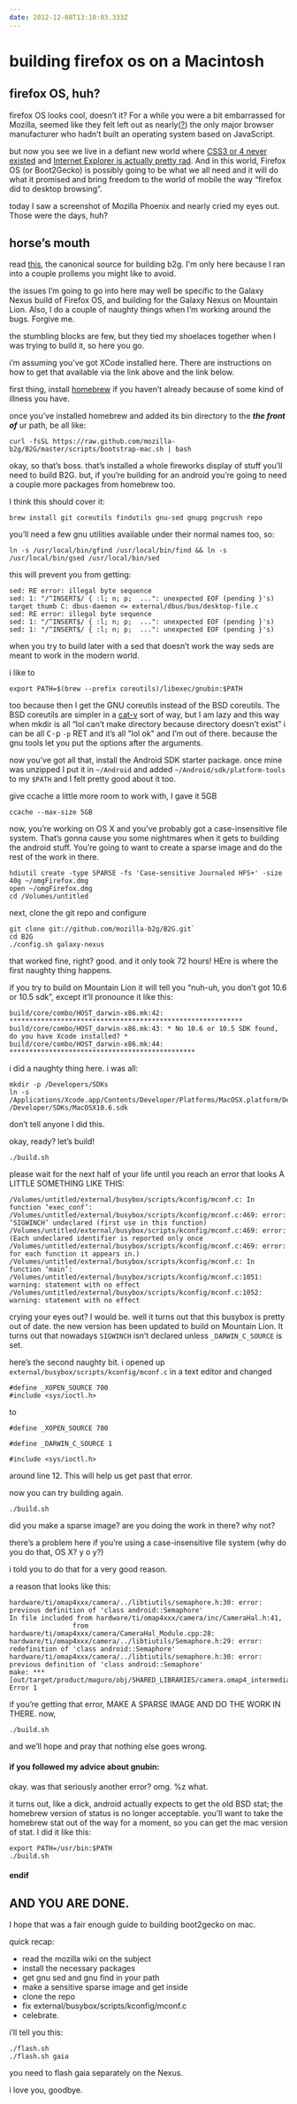 ```yaml
---
date: 2012-12-08T13:10:03.333Z
---
```

# building firefox os on a Macintosh

## firefox OS, huh?

firefox OS looks cool, doesn’t it? For a while you were a bit embarrassed for
Mozilla, seemed like they felt left out as
nearly([?](http://www.opera.com/)) the only major browser
manufacturer who hadn’t built an operating system based on JavaScript.

but now you see we live in a defiant new world where [CSS3 or 4 never
existed](http://www.xanthir.com/b4Ko0) and [Internet Explorer is actually pretty
rad](http://browseryoulovedtohate.com/testimonials).  And in this world, Firefox
OS (or Boot2Gecko) is possibly going to be what we all need and it will do what
it promised and bring freedom to the world of mobile the way “firefox did to
desktop browsing”.

today I saw a screenshot of Mozilla Phoenix and nearly cried my eyes out.
Those were the days, huh?

## horse’s mouth

read
[this](https://developer.mozilla.org/en-US/docs/Mozilla/Boot_to_Gecko/Firefox_OS_build_prerequisites?redirectlocale=en-US&redirectslug=Mozilla%2FBoot_to_Gecko%2FB2G_build_prerequisites),
the canonical source for building b2g. I'm only here because I ran into a couple
prollems you might
like to avoid.

the issues I’m going to go into here may well be specific to the Galaxy Nexus
build of Firefox OS, and building for the Galaxy Nexus on Mountain Lion. Also,
I do a couple of naughty things when I’m working around the bugs. Forgive me.

the stumbling blocks are few, but they tied my shoelaces together when I was
trying to build it, so here you go.

i’m assuming you’ve got XCode installed here. There are instructions on how to
get that available via the link above and the link below.

first thing, install [homebrew](http://mxcl.github.com/homebrew/) if you
haven’t already because of some kind of illness you have.

once you’ve installed homebrew and added its bin directory to the
***the front of*** ur path, be all like:

```
curl -fsSL https://raw.github.com/mozilla-b2g/B2G/master/scripts/bootstrap-mac.sh | bash
```


okay, so that’s boss. that’s installed a whole fireworks display of stuff you’ll
need to build B2G. but, if you’re building for an android you’re going to need a
couple more packages from homebrew too.

I think this should cover it:

```
brew install git coreutils findutils gnu-sed gnupg pngcrush repo
```


you’ll need a few gnu utilities available under their normal names too, so:

```
ln -s /usr/local/bin/gfind /usr/local/bin/find && ln -s /usr/local/bin/gsed /usr/local/bin/sed
```


this will prevent you from getting:

```
sed: RE error: illegal byte sequence
sed: 1: "/^INSERT$/ { :l; n; p;  ...": unexpected EOF (pending }'s)
target thumb C: dbus-daemon <= external/dbus/bus/desktop-file.c
sed: RE error: illegal byte sequence
sed: 1: "/^INSERT$/ { :l; n; p;  ...": unexpected EOF (pending }'s)
sed: 1: "/^INSERT$/ { :l; n; p;  ...": unexpected EOF (pending }'s)
```


when you try to build later with a sed that doesn’t work the way seds are meant
to work in the modern world.

i like to

```
export PATH=$(brew --prefix coreutils)/libexec/gnubin:$PATH
```

too because then I get the GNU coreutils instead of the BSD coreutils. The BSD
coreutils are simpler in a [cat-v](http://cat-v.org/) sort of way, but I am lazy
and this way when mkdir is all “lol can’t make directory because directory
doesn’t exist” i can be all <kbd>C-p</kbd>  `-p` RET and it’s all "lol ok" and
I’m out of there. because the gnu tools let you put the options after the
arguments.

now you’ve got all that, install the Android SDK starter package. once mine was
unzipped I put it in `~/Android` and added `~/Android/sdk/platform-tools` to my
`$PATH` and I felt pretty good about it too.

give ccache a little more room to work with, I gave it 5GB

```
ccache --max-size 5GB
```


now, you’re working on OS X and you’ve probably got a case-insensitive file
system. That’s gonna cause you some nightmares when it gets to building the
android stuff. You’re going to want to create a sparse image and do the rest
of the work in there.

```
hdiutil create -type SPARSE -fs 'Case-sensitive Journaled HFS+' -size 40g ~/omgFirefox.dmg
open ~/omgFirefox.dmg
cd /Volumes/untitled
```



next, clone the git repo and configure

```
git clone git://github.com/mozilla-b2g/B2G.git`
cd B2G
./config.sh galaxy-nexus

```

that worked fine, right? good. and it only took 72 hours! HEre is where the
first naughty thing happens.

if you try to build on Mountain Lion it will tell you “nuh-uh, you don’t got
10.6 or 10.5 sdk”, except it’ll pronounce it like this:

```
build/core/combo/HOST_darwin-x86.mk:42: ***********************************************************
build/core/combo/HOST_darwin-x86.mk:43: * No 10.6 or 10.5 SDK found, do you have Xcode installed? *
build/core/combo/HOST_darwin-x86.mk:44: ***********************************************
```

i did a naughty thing here. i was all:

```
mkdir -p /Developers/SDKs
ln -s /Applications/Xcode.app/Contents/Developer/Platforms/MacOSX.platform/Developer/SDKs/MacOSX10.7.sdk /Developer/SDKs/MacOSX10.6.sdk

```

don’t tell anyone I did this.

okay, ready? let’s build!

```
./build.sh
```


please wait for the next half of your life until you reach an error that looks
A LITTLE SOMETHING LIKE THIS:

```
/Volumes/untitled/external/busybox/scripts/kconfig/mconf.c: In function ‘exec_conf’:
/Volumes/untitled/external/busybox/scripts/kconfig/mconf.c:469: error: ‘SIGWINCH’ undeclared (first use in this function)
/Volumes/untitled/external/busybox/scripts/kconfig/mconf.c:469: error: (Each undeclared identifier is reported only once
/Volumes/untitled/external/busybox/scripts/kconfig/mconf.c:469: error: for each function it appears in.)
/Volumes/untitled/external/busybox/scripts/kconfig/mconf.c: In function ‘main’:
/Volumes/untitled/external/busybox/scripts/kconfig/mconf.c:1051: warning: statement with no effect
/Volumes/untitled/external/busybox/scripts/kconfig/mconf.c:1052: warning: statement with no effect
```

crying your eyes out? I would be. well it turns out that this busybox is pretty
out of date. the new version has been updated to build on Mountain Lion. It
turns out that nowadays `SIGWINCH` isn’t declared unless `_DARWIN_C_SOURCE` is
set.

here’s the second naughty bit. i opened up
`external/busybox/scripts/kconfig/mconf.c` in a text editor and changed

```
#define _XOPEN_SOURCE 700
#include <sys/ioctl.h>
```


to

```
#define _XOPEN_SOURCE 700

#define _DARWIN_C_SOURCE 1

#include <sys/ioctl.h>
```


around line 12. This will help us get past that error.

now you can try building again.

```
./build.sh
```


did you make a sparse image? are you doing the work in there? why not?

there’s a problem here if you’re using a case-insensitive file system
(why do you do that, OS X? y o y?)

i told you to do that for a very good reason.

a reason that looks like this:

```
hardware/ti/omap4xxx/camera/../libtiutils/semaphore.h:30: error: previous definition of 'class android::Semaphore'
In file included from hardware/ti/omap4xxx/camera/inc/CameraHal.h:41,
                from hardware/ti/omap4xxx/camera/CameraHal_Module.cpp:28:
hardware/ti/omap4xxx/camera/../libtiutils/Semaphore.h:29: error: redefinition of 'class android::Semaphore'
hardware/ti/omap4xxx/camera/../libtiutils/semaphore.h:30: error: previous definition of 'class android::Semaphore'
make: *** [out/target/product/maguro/obj/SHARED_LIBRARIES/camera.omap4_intermediates/CameraHal_Module.o] Error 1
```

if you’re getting that error, MAKE A SPARSE IMAGE AND DO THE WORK IN THERE. now,

```
./build.sh
```


and we’ll hope and pray that nothing else goes wrong.

#### if you followed my advice about gnubin:

okay. was that seriously another error? omg. %z what.

it turns out, like a dick, android actually expects to get the old BSD stat; the
homebrew version of status is no longer acceptable. you’ll want to take the
homebrew stat out of the way for a moment, so you can get the mac version of
stat. I did it like this:

```
export PATH=/usr/bin:$PATH
./build.sh

```

#### endif

## AND YOU ARE DONE.

I hope that was a fair enough guide to building boot2gecko on mac.

quick recap:


* read the mozilla wiki on the subject
* install the necessary packages
* get gnu sed and gnu find in your path
* make a sensitive sparse image and get inside
* clone the repo
* fix external/busybox/scripts/kconfig/mconf.c
* celebrate.



i’ll tell you this:

```
./flash.sh
./flash.sh gaia
```


you need to flash gaia separately on the Nexus.

i love you, goodbye.

